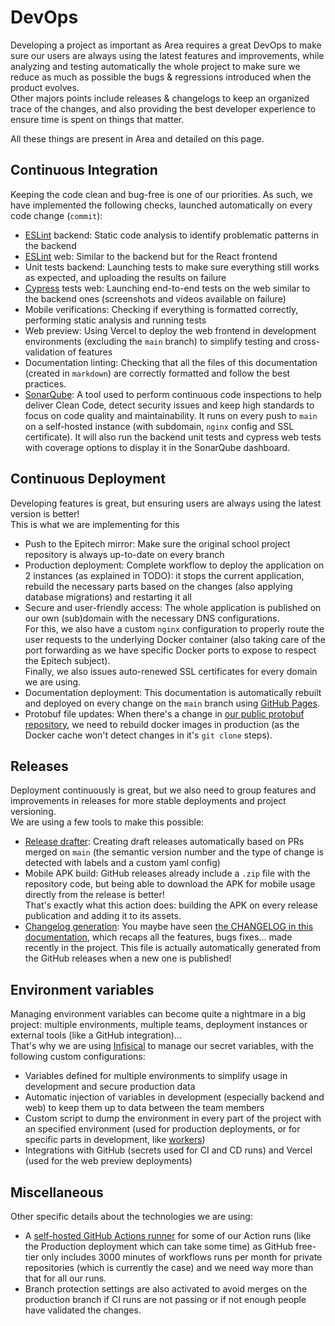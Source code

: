 # DevOps

Developing a project as important as Area requires a great DevOps to make sure our users are always using 
the latest features and improvements, while analyzing and testing automatically the whole project to make 
sure we reduce as much as possible the bugs & regressions introduced when the product evolves.\
Other majors points include releases & changelogs to keep an organized trace of the changes, and also providing 
the best developer experience to ensure time is spent on things that matter.

All these things are present in Area and detailed on this page.

## Continuous Integration

Keeping the code clean and bug-free is one of our priorities. As such, we have implemented the following 
checks, launched automatically on every code change (`commit`):

- [ESLint](https://eslint.org/) backend: Static code analysis to identify problematic patterns in the backend
- [ESLint](https://eslint.org/) web: Similar to the backend but for the React frontend
- Unit tests backend: Launching tests to make sure everything still works as expected, and uploading the
results on failure
- [Cypress](https://www.cypress.io/) tests web: Launching end-to-end tests on the web similar to the backend ones (screenshots and videos available
on failure)
- Mobile verifications: Checking if everything is formatted correctly, performing static analysis and running tests
- Web preview: Using Vercel to deploy the web frontend in development environments (excluding the `main` branch)
to simplify testing and cross-validation of features
- Documentation linting: Checking that all the files of this documentation (created in `markdown`) are correctly formatted
and follow the best practices.
- [SonarQube](https://www.sonarsource.com/products/sonarqube/): A tool used to perform continuous code inspections to help deliver Clean Code, detect security issues 
and keep high standards to focus on code quality and maintainability. It runs on every push to `main` on a
self-hosted instance (with subdomain, `nginx` config and SSL certificate). It will also run the backend unit tests and
cypress web tests with coverage options to display it in the SonarQube dashboard.

## Continuous Deployment

Developing features is great, but ensuring users are always using the latest version is better!\
This is what we are implementing for this
- Push to the Epitech mirror: Make sure the original school project repository is always up-to-date on every branch
- Production deployment: Complete workflow to deploy the application on 2 instances (as explained in TODO): it stops the
current application, rebuild the necessary parts based on the changes (also applying database migrations) and restarting it all
- Secure and user-friendly access: The whole application is published on our own (sub)domain with the necessary DNS configurations.\
For this, we also have a custom `nginx` configuration to properly route the user requests to the underlying Docker container
(also taking care of the port forwarding as we have specific Docker ports to expose to respect the Epitech subject).\
Finally, we also issues auto-renewed SSL certificates for every domain we are using.
- Documentation deployment: This documentation is automatically rebuilt and deployed on every change on the `main` branch
using [GitHub Pages](https://pages.github.com/).
- Protobuf file updates: When there's a change in [our public protobuf repository](https://github.com/RezaRahemtola/area-proto),
we need to rebuild docker images in production (as the Docker cache won't detect changes in it's `git clone` steps).

## Releases

Deployment continuously is great, but we also need to group features and improvements in releases for more
stable deployments and project versioning.\
We are using a few tools to make this possible:
- [Release drafter](https://github.com/release-drafter/release-drafter): Creating draft releases automatically based on PRs merged on `main`
(the semantic version number and the type of change is detected with labels and a custom yaml config)
- Mobile APK build: GitHub releases already include a `.zip` file with the repository code, but being able to download
the APK for mobile usage directly from the release is better!\
That's exactly what this action does: building the APK on every release publication and adding it to its assets.
- [Changelog generation](https://github.com/rhysd/changelog-from-release): You maybe have seen [the CHANGELOG in this documentation](/CHANGELOG.md), which recaps all the
features, bugs fixes... made recently in the project. This file is actually automatically generated from the GitHub releases
when a new one is published!

## Environment variables

Managing environment variables can become quite a nightmare in a big project: multiple environments, multiple
teams, deployment instances or external tools (like a GitHub integration)...\
That's why we are using [Infisical](https://infisical.com/) to manage our secret variables, with the following custom configurations:
- Variables defined for multiple environments to simplify usage in development and secure production data
- Automatic injection of variables in development (especially backend and web) to keep them up to data between the team members
- Custom script to dump the environment in every part of the project with an specified environment (used for production deployments,
or for specific parts in development, like [workers](workers.md))
- Integrations with GitHub (secrets used for CI and CD runs) and Vercel (used for the web preview deployments)

## Miscellaneous 

Other specific details about the technologies we are using:
- A [self-hosted GitHub Actions runner](https://docs.github.com/en/actions/hosting-your-own-runners/managing-self-hosted-runners/about-self-hosted-runners)
for some of our Action runs (like the Production deployment which can take
some time) as GitHub free-tier only includes 3000 minutes of workflows runs per month for private repositories (which is currently
the case) and we need way more than that for all our runs.
- Branch protection settings are also activated to avoid merges on the production branch if CI runs are not passing or if not
enough people have validated the changes.
